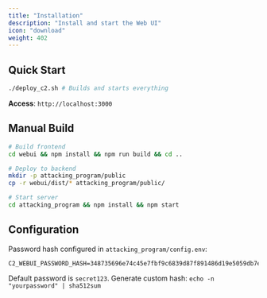 ```yaml
---
title: "Installation"
description: "Install and start the Web UI"
icon: "download"
weight: 402
---
```


## Quick Start

```bash
./deploy_c2.sh # Builds and starts everything
```

**Access**: `http://localhost:3000`

## Manual Build

```bash
# Build frontend
cd webui && npm install && npm run build && cd ..

# Deploy to backend
mkdir -p attacking_program/public
cp -r webui/dist/* attacking_program/public/

# Start server
cd attacking_program && npm install && npm start
```

## Configuration

Password hash configured in `attacking_program/config.env`:

```env
C2_WEBUI_PASSWORD_HASH=348735696e74c45e7fbf9c6839d87f891486d19e5059db7e397d5086e486dc0051a533752805dc9288463673f0a6fcbf2a655548738a85305b2d571bae44a71e
```

Default password is `secret123`. Generate custom hash: `echo -n "yourpassword" | sha512sum`
